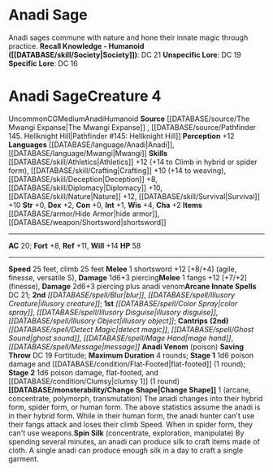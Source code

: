 ﻿---
ac: '20'
alignment: CG
charisma: '+2'
climb_speed: '25'
constitution: '+0'
creature_ability:
- Anadi Venom
- Change Shape
- Spin Silk
creature_family: '[[DATABASE/monsterfamily/Anadi|Anadi]]'
dexterity: '+2'
fortitude: '+8'
hp: '58'
id: '1423'
intelligence: '+1'
land_speed: '25'
language:
- '[[DATABASE/language/Anadi|Anadi]]'
- '[[DATABASE/language/Mwangi|Mwangi]]'
level: '4'
max_speed: '25'
name: Anadi Sage
perception: '+12'
rarity: Uncommon
reflex: '+11'
size: Medium
skill:
- '[[DATABASE/skill/Athletics|Athletics]] +12'
- '[[DATABASE/skill/Crafting|Crafting]] +10'
- '[[DATABASE/skill/Deception|Deception]] +8'
- '[[DATABASE/skill/Diplomacy|Diplomacy]] +10'
- '[[DATABASE/skill/Nature|Nature]] +12'
- '[[DATABASE/skill/Survival|Survival]] +10'
source: '[[DATABASE/source/The Mwangi Expanse|The Mwangi Expanse]]'
speed:
- 25 feet
- climb 25 feet
spell:
- '[[DATABASE/spell/Blur|Blur]]'
- '[[DATABASE/spell/Color Spray|ColorSpray]]'
- '[[DATABASE/spell/Detect Magic|Detect Magic]]'
- '[[DATABASE/spell/Ghost Sound|Ghost Sound]]'
- '[[DATABASE/spell/Illusory Creature|Illusory Creature]]'
- '[[DATABASE/spell/Illusory Disguise|Illusory Disguise]]'
- '[[DATABASE/spell/Illusory Object|Illusory Object]]'
- '[[DATABASE/spell/Mage Hand|Mage Hand]]'
- '[[DATABASE/spell/Message|Message]]'
strength: '+0'
strength_req: '0'
strongest_save:
- Will
trait:
- '[[DATABASE/trait/Anadi|Anadi]]'
- '[[DATABASE/trait/Humanoid|Humanoid]]'
- '[[DATABASE/trait/Uncommon|Uncommon]]'
type: Creature
weakest_save:
- Fortitude
will: '+14'
wisdom: '+4'

---
# Anadi Sage

Anadi sages commune with nature and hone their innate magic through practice.
**Recall Knowledge - Humanoid ([[DATABASE/skill/Society|Society]])**: DC 21
**Unspecific Lore**: DC 19
**Specific Lore**: DC 16

# Anadi Sage<span class="item-type">Creature 4</span>

<span class="trait-uncommon item-trait">Uncommon</span><span class="trait-alignment item-trait">CG</span><span class="trait-size item-trait">Medium</span><span class="item-trait">Anadi</span><span class="item-trait">Humanoid</span>
**Source** [[DATABASE/source/The Mwangi Expanse|The Mwangi Expanse]] , [[DATABASE/source/Pathfinder 145. Hellknight Hill|Pathfinder #145: Hellknight Hill]]
**Perception** +12
**Languages** [[DATABASE/language/Anadi|Anadi]], [[DATABASE/language/Mwangi|Mwangi]]
**Skills** [[DATABASE/skill/Athletics|Athletics]] +12 (+14 to Climb in hybrid or spider form), [[DATABASE/skill/Crafting|Crafting]] +10 (+14 to weaving), [[DATABASE/skill/Deception|Deception]] +8, [[DATABASE/skill/Diplomacy|Diplomacy]] +10, [[DATABASE/skill/Nature|Nature]] +12, [[DATABASE/skill/Survival|Survival]] +10
**Str** +0, **Dex** +2, **Con** +0, **Int** +1, **Wis** +4, **Cha** +2
**Items** [[DATABASE/armor/Hide Armor|hide armor]], [[DATABASE/weapon/Shortsword|shortsword]]

---
**AC** 20; **Fort** +8, **Ref** +11, **Will** +14
**HP** 58

---
**Speed** 25 feet, climb 25 feet
<span class="in-box-ability">**Melee** <span class="action-icon">1</span> shortsword +12 [+8/+4] (agile, finesse, versatile S), **Damage** 1d6+3 piercing</span><span class="in-box-ability">**Melee** <span class="action-icon">1</span> fangs +12 [+7/+2] (finesse), **Damage** 2d6+3 piercing plus anadi venom</span>**Arcane Innate Spells** DC 21; **2nd** _[[DATABASE/spell/Blur|blur]]_, _[[DATABASE/spell/Illusory Creature|illusory creature]]_; **1st** _[[DATABASE/spell/Color Spray|color spray]]_, _[[DATABASE/spell/Illusory Disguise|illusory disguise]]_, _[[DATABASE/spell/Illusory Object|illusory object]]_; **Cantrips** **(2nd)** _[[DATABASE/spell/Detect Magic|detect magic]]_, _[[DATABASE/spell/Ghost Sound|ghost sound]]_, _[[DATABASE/spell/Mage Hand|mage hand]]_, _[[DATABASE/spell/Message|message]]_
<span class="in-box-ability">**Anadi Venom** (poison) **Saving Throw** DC 19 Fortitude; **Maximum Duration** 4 rounds; **Stage 1** 1d6 poison damage and [[DATABASE/condition/Flat-Footed|flat-footed]] (1 round); **Stage 2** 1d6 poison damage, flat-footed, and [[DATABASE/condition/Clumsy|clumsy 1]] (1 round)</span><span class="in-box-ability">**[[DATABASE/monsterability/Change Shape|Change Shape]]** <span class="action-icon">1</span> (arcane, concentrate, polymorph, transmutation) The anadi changes into their hybrid form, spider form, or human form. The above statistics assume the anadi is in their hybrid form. While in their human form, the anadi hunter can't use their fangs attack and loses their climb Speed. When in spider form, they can't use weapons.</span><span class="in-box-ability">**Spin Silk** (concentrate, exploration, manipulate) By spending several minutes, an anadi can produce silk to craft items made of cloth. A single anadi can produce enough silk in a day to craft a single garment.</span>